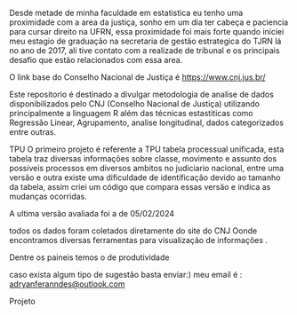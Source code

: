 Desde metade de minha faculdade em estatistica eu tenho uma proximidade com a area da justiça, sonho em um dia ter cabeça e paciencia para cursar direito na UFRN, essa proximidade foi mais forte quando iniciei meu estagio de graduação na secretaria de gestão estrategica do TJRN lá no ano de 2017, ali tive contato com a realizade de tribunal e os principais desafio que estão relacionados com essa area.

O link base do Conselho Nacional de Justiça é https://www.cnj.jus.br/


Este repositorio é destinado a divulgar metodologia de analise de dados disponibilizados pelo CNJ (Conselho Nacional de Justiça) utilizando principalmente a linguagem R além das técnicas estastiticas como Regressão Linear, Agrupamento, analise longitudinal, dados categorizados entre outras.


TPU
O primeiro projeto é referente a TPU tabela processual unificada, esta tabela traz diversas informações sobre classe, movimento e assunto dos possiveis processos em diversos ambitos no judiciario nacional, entre uma versão e outra existe uma dificuldade de identificação devido ao tamanho da tabela, assim criei um código que compara essas versão e indica as mudanças ocorridas.

A ultima versão avaliada foi a de 05/02/2024



todos os dados foram coletados diretamente do site do CNJ Oonde encontramos diversas ferramentas para visualização de informações .

Dentre os paineis temos o de produtividade

caso exista algum tipo de sugestão basta enviar:)
meu email é : adryanferanndes@outlook.com




Projeto 
